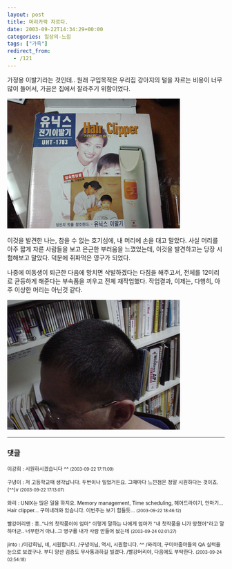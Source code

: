 ```yaml
---
layout: post
title: 머리카락 자르다.
date: 2003-09-22T14:34:29+00:00
categories: 일상의-느낌
tags: ["가족"]
redirect_from:
  - /121
---
```


가정용 이발기라는 것인데.. 원래 구입목적은 우리집 강아지의 털을 자르는 비용이 너무 많이 들어서, 가끔은 집에서 잘라주기 위함이었다.

![ ](/assets/media/logs_archives_DSC01687.jpg)

이것을 발견한 나는, 참을 수 없는 호기심에, 내 머리에 손을 대고 말았다. 사실 머리를 아주 짧게 자른 사람들을 보고 은근한 부러움을 느꼈었는데, 이것을 발견하고는 당장 시험해보고 말았다. 덕분에 쥐파먹은 영구가 되었다.

나중에 여동생이 퇴근한 다음에 망치면 삭발하겠다는 다짐을 해주고서, 전체를 12미리로 균등하게 해준다는 부속품을 끼우고 전체 재작업했다. 작업결과, 이제는, 다행히, 아주 이상한 머리는 아닌것 같다.

![ ](/assets/media/logs_archives_DSC01686.jpg)

* * *

### 댓글



<!--- cmt:250 --->
<!--- mail: --->
<!--- parent:0 --->

<small class=comment>이강희 : 시원하시겠습니다 ^^ <small>(2003-09-22 17:11:09)</small></small>


<!--- cmt:251 --->
<!--- mail: --->
<!--- parent:0 --->

<small class=comment>구녕이 : 저 고등학교때 생각납니다. 두번이나 밀었거든요. 그때마다 느낀점은 정말 시원하다는 것이죠. (^^)v <small>(2003-09-22 17:13:07)</small></small>


<!--- cmt:252 --->
<!--- mail: --->
<!--- parent:0 --->

<small class=comment>와리 : UNIX는 많은 일을 하지요. Memory management, Time scheduling, 헤어드라이기, 안마기... Hair clipper...   구미내려와 있습니다. 이번주는 보기 힘들듯... <small>(2003-09-22 18:46:12)</small></small>


<!--- cmt:253 --->
<!--- mail: --->
<!--- parent:0 --->

<small class=comment>빨강머리앤 : 훗.."나의 첫작품이야 엄마" 이렇게 말하는 나에게 엄마가 "내 첫작품을 니가 망쳤어"라고 말하더군.. 너무한거 아냐..그 영구를 내가 사람 만들어 놨는데 <small>(2003-09-24 02:01:27)</small></small>


<!--- cmt:254 --->
<!--- mail: --->
<!--- parent:0 --->

<small class=comment>jinto : /이강희님, 네, 시원합니다. /구녕이님, 역시, 시원합니다. ^^ /와리야, 구미아줌마들의 QA 실력을 눈으로 보겠구나. 부디 양산 검증도 무사통과하길 빌겠다. /빨강머리야, 다음에도 부탁한다. <small>(2003-09-24 02:54:18)</small></small>

